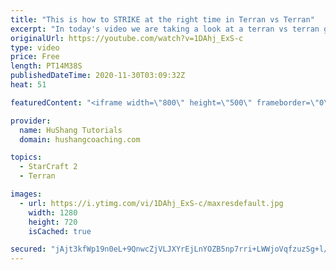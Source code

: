 ```yaml
---
title: "This is how to STRIKE at the right time in Terran vs Terran"
excerpt: "In today's video we are taking a look at a terran vs terran game I played that showcases some patience and how I like to calculate when it's the correct time to attack!  Coaching -------------------------------------------------------------------------- Website: https://www.hushangcoaching.com  Interested"
originalUrl: https://youtube.com/watch?v=1DAhj_ExS-c
type: video
price: Free
length: PT14M38S
publishedDateTime: 2020-11-30T03:09:32Z
heat: 51

featuredContent: "<iframe width=\"800\" height=\"500\" frameborder=\"0\" src=\"https://www.youtube.com/embed/1DAhj_ExS-c\" allow=\"accelerometer; autoplay; encrypted-media; gyroscope; picture-in-picture\" allowfullscreen></iframe>"

provider:
  name: HuShang Tutorials
  domain: hushangcoaching.com

topics:
  - StarCraft 2
  - Terran

images:
  - url: https://i.ytimg.com/vi/1DAhj_ExS-c/maxresdefault.jpg
    width: 1280
    height: 720
    isCached: true

secured: "jAjt3kfWp19n0eL+9QnwcZjVLJXYrEjLnYOZB5np7rri+LWWjoVqfzuzSg+l/HR37asgYtYSQwVItjH02pTeVhLzNLmT+Qm5ZbrmzeEZxzlz3VUMR2ENHlrmyFFHscH6+pxF+4F+dNynt1/Js94B9FuOdp9aH/iKnsdjgtwLKwXadsp9JMfvceywz6f3xdTiFcSBeqm/N2aVfjNYNQHEEYfPTGl/abp7qA6Y5cpLjbAKk4IGSDz/UMTLbac9Y9shXhyK3/wfIqHjb1AxAdwwXHeHo5qP/vkliMnGzKxtVPODUtzq3QWd6StghUlTeZRPj5cl8PayHQgwWI1O/UesM2+jQ9Bv8AAJmzfU0EFmhfC7aObk8yNJ9VQww4dnaxEQPOvwWHB4dHSjclO7SIEee5UfbJuGTtZj4OHyytMmzD0=;TDFxCq1gQb5h5CboNm26Yw=="
---
```


